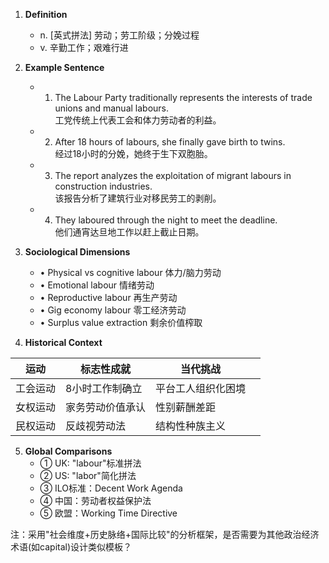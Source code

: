 1. **Definition**  
   - n. [英式拼法] 劳动；劳工阶级；分娩过程  
   - v. 辛勤工作；艰难行进  

2. **Example Sentence**  
   - 1. The Labour Party traditionally represents the interests of trade unions and manual labours.  
      工党传统上代表工会和体力劳动者的利益。  
   - 2. After 18 hours of labours, she finally gave birth to twins.  
      经过18小时的分娩，她终于生下双胞胎。  
   - 3. The report analyzes the exploitation of migrant labours in construction industries.  
      该报告分析了建筑行业对移民劳工的剥削。  
   - 4. They laboured through the night to meet the deadline.  
      他们通宵达旦地工作以赶上截止日期。  

3. **Sociological Dimensions**  
   - • Physical vs cognitive labour 体力/脑力劳动  
   - • Emotional labour 情绪劳动  
   - • Reproductive labour 再生产劳动  
   - • Gig economy labour 零工经济劳动  
   - • Surplus value extraction 剩余价值榨取  

4. **Historical Context**  
   
| 运动   | 标志性成就    | 当代挑战      |     |
| ---- | -------- | --------- | --- |
| 工会运动 | 8小时工作制确立 | 平台工人组织化困境 |     |
| 女权运动 | 家务劳动价值承认 | 性别薪酬差距    |     |
| 民权运动 | 反歧视劳动法   | 结构性种族主义   |     |

5. **Global Comparisons**  
   - ➀ UK: "labour"标准拼法  
   - ➁ US: "labor"简化拼法  
   - ➂ ILO标准：Decent Work Agenda  
   - ➃ 中国：劳动者权益保护法  
   - ➄ 欧盟：Working Time Directive  

注：采用"社会维度+历史脉络+国际比较"的分析框架，是否需要为其他政治经济术语(如capital)设计类似模板？